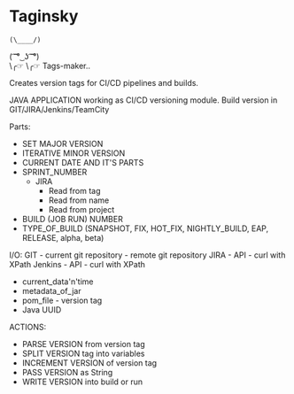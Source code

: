 # Taginsky

    (\____/)
  ( ͡ ͡° ͜ ʖ ͡ ͡°)  
   \╭☞ \╭☞  Tags-maker..

Creates version tags for CI/CD pipelines and builds.

JAVA APPLICATION working as CI/CD versioning module.
Build version in GIT/JIRA/Jenkins/TeamCity
 
Parts:
  - SET MAJOR VERSION
  - ITERATIVE MINOR VERSION
  - CURRENT DATE AND IT'S PARTS
  - SPRINT_NUMBER
    - JIRA
	  - Read from tag
	  - Read from name
	  - Read from project
  - BUILD (JOB RUN) NUMBER
  - TYPE_OF_BUILD (SNAPSHOT, FIX, HOT_FIX, NIGHTLY_BUILD, EAP, RELEASE, alpha, beta)
  
I/O:
  GIT
    - current git repository
    - remote git repository
  JIRA 
    - API
	- curl with XPath
  Jenkins 
    - API
	- curl with XPath
  - current_data'n'time
  - metadata_of_jar
  - pom_file - version tag
  - Java UUID
  
 ACTIONS:
   - PARSE VERSION from version tag
   - SPLIT VERSION tag into variables
   - INCREMENT VERSION of version tag
   - PASS VERSION as String
   - WRITE VERSION into build or run
